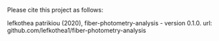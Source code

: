 Please cite this project as follows:

lefkothea patrikiou (2020),  fiber-photometry-analysis - version 0.1.0. url: github.com/lefkothea1/fiber-photometry-analysis

